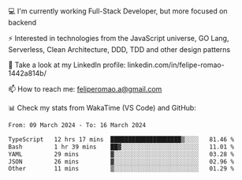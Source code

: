 💻 I'm currently working Full-Stack Developer, but more focused on backend

⚡ Interested in technologies from the JavaScript universe, GO Lang, Serverless, Clean Architecture, DDD, TDD and other design patterns

👥 Take a look at my LinkedIn profile: linkedin.com/in/felipe-romao-1442a814b/

📫 How to reach me: feliperomao.a@gmail.com

📊 Check my stats from WakaTime (VS Code) and GitHub:

<!--START_SECTION:waka-->

```txt
From: 09 March 2024 - To: 16 March 2024

TypeScript   12 hrs 17 mins  ████████████████████▒░░░░   81.46 %
Bash         1 hr 39 mins    ██▓░░░░░░░░░░░░░░░░░░░░░░   11.01 %
YAML         29 mins         ▓░░░░░░░░░░░░░░░░░░░░░░░░   03.28 %
JSON         26 mins         ▓░░░░░░░░░░░░░░░░░░░░░░░░   02.96 %
Other        11 mins         ▒░░░░░░░░░░░░░░░░░░░░░░░░   01.29 %
```

<!--END_SECTION:waka-->
